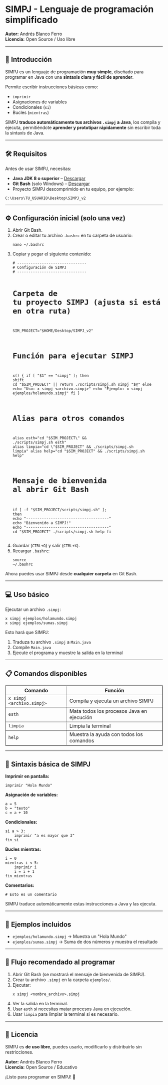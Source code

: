 <!DOCTYPE html>
<html lang="es">
<head>
    <meta charset="UTF-8">
    <title>SIMPJ - Lenguaje de programación simplificado</title>
</head>
<body>

<h1>SIMPJ - Lenguaje de programación simplificado</h1>

<p><strong>Autor:</strong> Andrés Blanco Ferro<br>
<strong>Licencia:</strong> Open Source / Uso libre</p>

<hr>

<h2>📖 Introducción</h2>
<p>SIMPJ es un lenguaje de programación <strong>muy simple</strong>, diseñado para programar en Java con una <strong>sintaxis clara y fácil de aprender</strong>.</p>
<p>Permite escribir instrucciones básicas como:</p>
<ul>
    <li><code>imprimir</code></li>
    <li>Asignaciones de variables</li>
    <li>Condicionales (<code>si</code>)</li>
    <li>Bucles (<code>mientras</code>)</li>
</ul>
<p>SIMPJ <strong>traduce automáticamente tus archivos <code>.simpj</code> a Java</strong>, los compila y ejecuta, permitiéndote <strong>aprender y prototipar rápidamente</strong> sin escribir toda la sintaxis de Java.</p>

<hr>

<h2>🛠 Requisitos</h2>
<p>Antes de usar SIMPJ, necesitas:</p>
<ul>
    <li><strong>Java JDK 8 o superior</strong> – <a href="https://www.oracle.com/java/technologies/javase-downloads.html">Descargar</a></li>
    <li><strong>Git Bash</strong> (solo Windows) – <a href="https://gitforwindows.org/">Descargar</a></li>
    <li>Proyecto SIMPJ descomprimido en tu equipo, por ejemplo:</li>
</ul>
<pre><code>C:\Users\TU_USUARIO\Desktop\SIMPJ_v2</code></pre>

<hr>

<h2>⚙️ Configuración inicial (solo una vez)</h2>
<ol>
    <li>Abrir Git Bash.</li>
    <li>Crear o editar tu archivo <code>.bashrc</code> en tu carpeta de usuario:
        <pre><code>nano ~/.bashrc</code></pre>
    </li>
    <li>Copiar y pegar el siguiente contenido:
        <pre><code># -------------------------------
# Configuración de SIMPJ
# -------------------------------

# Carpeta de tu proyecto SIMPJ (ajusta si está en otra ruta)
SIM_PROJECT="$HOME/Desktop/SIMPJ_v2"

# Función para ejecutar SIMPJ
x() {
    if [ "$1" == "simpj" ]; then
        shift
        cd "$SIM_PROJECT" || return
        ./scripts/simpj.sh simpj "$@"
    else
        echo "Uso: x simpj <archivo.simpj>"
        echo "Ejemplo: x simpj ejemplos/holamundo.simpj"
    fi
}

# Alias para otros comandos
alias esth="cd \"$SIM_PROJECT\" && ./scripts/simpj.sh esth"
alias limpia="cd \"$SIM_PROJECT\" && ./scripts/simpj.sh limpia"
alias help="cd \"$SIM_PROJECT\" && ./scripts/simpj.sh help"

# Mensaje de bienvenida al abrir Git Bash
if [ -f "$SIM_PROJECT/scripts/simpj.sh" ]; then
    echo "-------------------------------------"
    echo "Bienvenido a SIMPJ!"
    echo "-------------------------------------"
    cd "$SIM_PROJECT"
    ./scripts/simpj.sh help
fi</code></pre>
    </li>
    <li>Guardar (<code>CTRL+O</code>) y salir (<code>CTRL+X</code>).</li>
    <li>Recargar <code>.bashrc</code>:
        <pre><code>source ~/.bashrc</code></pre>
    </li>
</ol>
<p>Ahora puedes usar SIMPJ desde <strong>cualquier carpeta</strong> en Git Bash.</p>

<hr>

<h2>💻 Uso básico</h2>
<p>Ejecutar un archivo <code>.simpj</code>:</p>
<pre><code>x simpj ejemplos/holamundo.simpj
x simpj ejemplos/sumas.simpj</code></pre>
<p>Esto hará que SIMPJ:</p>
<ol>
    <li>Traduza tu archivo <code>.simpj</code> a <code>Main.java</code></li>
    <li>Compile <code>Main.java</code></li>
    <li>Ejecute el programa y muestre la salida en la terminal</li>
</ol>

<hr>

<h2>📋 Comandos disponibles</h2>
<table border="1" cellpadding="5" cellspacing="0">
    <tr>
        <th>Comando</th>
        <th>Función</th>
    </tr>
    <tr>
        <td><code>x simpj &lt;archivo.simpj&gt;</code></td>
        <td>Compila y ejecuta un archivo SIMPJ</td>
    </tr>
    <tr>
        <td><code>esth</code></td>
        <td>Mata todos los procesos Java en ejecución</td>
    </tr>
    <tr>
        <td><code>limpia</code></td>
        <td>Limpia la terminal</td>
    </tr>
    <tr>
        <td><code>help</code></td>
        <td>Muestra la ayuda con todos los comandos</td>
    </tr>
</table>

<hr>

<h2>📝 Sintaxis básica de SIMPJ</h2>
<p><strong>Imprimir en pantalla:</strong></p>
<pre><code>imprimir "Hola Mundo"</code></pre>

<p><strong>Asignación de variables:</strong></p>
<pre><code>a = 5
b = "texto"
c = a + 10</code></pre>

<p><strong>Condicionales:</strong></p>
<pre><code>si a > 3:
    imprimir "a es mayor que 3"
fin_si</code></pre>

<p><strong>Bucles mientras:</strong></p>
<pre><code>i = 0
mientras i < 5:
    imprimir i
    i = i + 1
fin_mientras</code></pre>

<p><strong>Comentarios:</strong></p>
<pre><code># Esto es un comentario</code></pre>

<p>SIMPJ traduce automáticamente estas instrucciones a Java y las ejecuta.</p>

<hr>

<h2>📂 Ejemplos incluidos</h2>
<ul>
    <li><code>ejemplos/holamundo.simpj</code> → Muestra un "Hola Mundo"</li>
    <li><code>ejemplos/sumas.simpj</code> → Suma de dos números y muestra el resultado</li>
</ul>

<hr>

<h2>🔧 Flujo recomendado al programar</h2>
<ol>
    <li>Abrir Git Bash (se mostrará el mensaje de bienvenida de SIMPJ).</li>
    <li>Crear tu archivo <code>.simpj</code> en la carpeta <code>ejemplos/</code>.</li>
    <li>Ejecutar:
        <pre><code>x simpj &lt;nombre_archivo&gt;.simpj</code></pre>
    </li>
    <li>Ver la salida en la terminal.</li>
    <li>Usar <code>esth</code> si necesitas matar procesos Java en ejecución.</li>
    <li>Usar <code>limpia</code> para limpiar la terminal si es necesario.</li>
</ol>

<hr>

<h2>📜 Licencia</h2>
<p>SIMPJ es <strong>de uso libre</strong>, puedes usarlo, modificarlo y distribuirlo sin restricciones.</p>
<p><strong>Autor:</strong> Andrés Blanco Ferro<br>
<strong>Licencia:</strong> Open Source / Educativo</p>

<p>¡Listo para programar en SIMPJ! 🚀</p>

</body>
</html>
